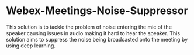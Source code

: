 # Webex-Meetings-Noise-Suppressor
This solution is to tackle the problem of noise entering the mic of the speaker causing issues in audio making it hard to hear the speaker. This solution aims to suppress the noise being broadcasted onto the meeting by using deep learning.
